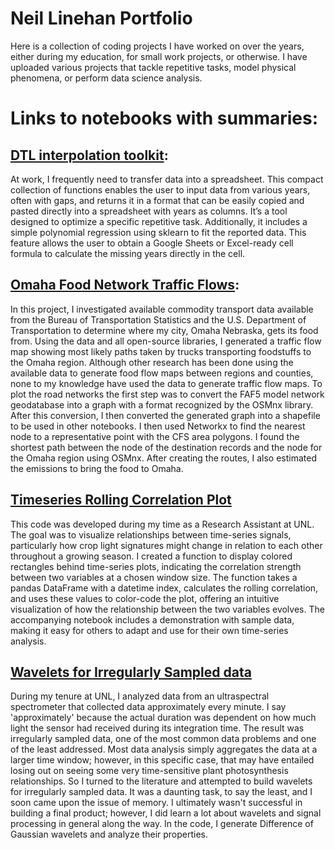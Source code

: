 # Neil Linehan Portfolio
Here is a collection of coding projects I have worked on over the years, either during my education, for small work projects, or otherwise. I have uploaded various projects that tackle repetitive tasks, model physical phenomena, or perform data science analysis.

# Links to notebooks with summaries:
## [DTL interpolation toolkit](https://github.com/neillinehan/NeilLinehanPortfolio/blob/main/dtl_data_interpolation_toolkit.ipynb):
At work, I frequently need to transfer data into a spreadsheet. This compact collection of functions enables the user to input data from various years, often with gaps, and returns it in a format that can be easily copied and pasted directly into a spreadsheet with years as columns. It’s a tool designed to optimize a specific repetitive task. Additionally, it includes a simple polynomial regression using sklearn to fit the reported data. This feature allows the user to obtain a Google Sheets or Excel-ready cell formula to calculate the missing years directly in the cell.

## [Omaha Food Network Traffic Flows](https://github.com/neillinehan/NeilLinehanPortfolio/blob/main/omaha_food_county_network.ipynb):
In this project, I investigated available commodity transport data available from the Bureau of Transportation Statistics and the U.S. Department of Transportation to determine where my city, Omaha Nebraska, gets its food from. Using the data and all open-source libraries, I generated a traffic flow map showing most likely paths taken by trucks transporting foodstuffs to the Omaha region. Although other research has been done using the available data to generate food flow maps between regions and counties, none to my knowledge have used the data to generate traffic flow maps. To plot the road networks the first step was to convert the FAF5 model network geodatabase into a graph with a format recognized by the OSMnx library. After this conversion, I then converted the generated graph into a shapefile to be used in other notebooks. I then used Networkx to find the nearest node to a representative point with the CFS area polygons. I found the shortest path between the node of the destination records and the node for the Omaha region using OSMnx. After creating the routes, I also estimated the emissions to bring the food to Omaha.

## [Timeseries Rolling Correlation Plot](https://github.com/neillinehan/NeilLinehanPortfolio/blob/main/rolling_correlation.ipynb)
This code was developed during my time as a Research Assistant at UNL. The goal was to visualize relationships between time-series signals, particularly how crop light signatures might change in relation to each other throughout a growing season. I created a function to display colored rectangles behind time-series plots, indicating the correlation strength between two variables at a chosen window size. The function takes a pandas DataFrame with a datetime index, calculates the rolling correlation, and uses these values to color-code the plot, offering an intuitive visualization of how the relationship between the two variables evolves. The accompanying notebook includes a demonstration with sample data, making it easy for others to adapt and use for their own time-series analysis.

## [Wavelets for Irregularly Sampled data](https://github.com/neillinehan/NeilLinehanPortfolio/blob/main/wavelets_for_irregular_data.ipynb)
During my tenure at UNL, I analyzed data from an ultraspectral spectrometer that collected data approximately every minute. I say 'approximately' because the actual duration was dependent on how much light the sensor had received during its integration time. The result was irregularly sampled data, one of the most common data problems and one of the least addressed. Most data analysis simply aggregates the data at a larger time window; however, in this specific case, that may have entailed losing out on seeing some very time-sensitive plant photosynthesis relationships. So I turned to the literature and attempted to build wavelets for irregularly sampled data. It was a daunting task, to say the least, and I soon came upon the issue of memory. I ultimately wasn't successful in building a final product; however, I did learn a lot about wavelets and signal processing in general along the way. In the code, I generate Difference of Gaussian wavelets and analyze their properties.
